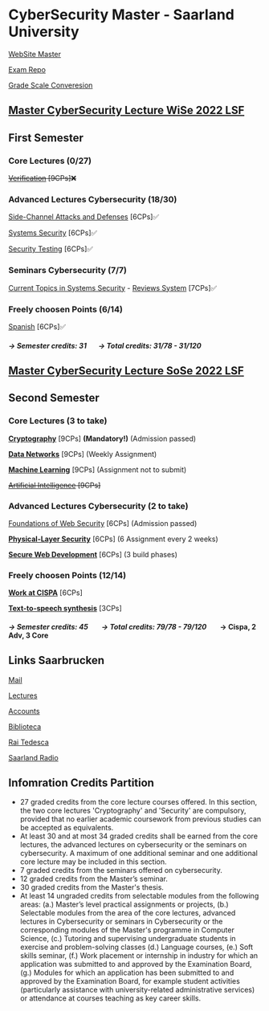 # CyberSecurity Master - Saarland University

[WebSite Master](https://www.uni-saarland.de/en/study/programmes/master/cybersecurity.html)

[Exam Repo](https://cs.fs.uni-saarland.de/?page_id=2904)

[Grade Scale Converesion](https://www.th-nuernberg.de/fileadmin/zentrale-einrichtungen/szs/stm/stm_bilder/Studienangebot/Studiengaenge/International_Marketing/Notenumrechnungstabelle.pdf)

## [Master CyberSecurity Lecture WiSe 2022 LSF](https://www.lsf.uni-saarland.de/qisserver/rds?state=wtree&search=1&trex=total&root120212=300726|294085|299760|297085|307396&P.vx=kurz)

## First Semester

### Core Lectures (0/27)

~~[Verification](https://cms.cispa.saarland/ver2122/) [9CPs]❌~~

### Advanced Lectures Cybersecurity (18/30)    
[Side-Channel Attacks and Defenses](https://cms.cispa.saarland/scad2122/) [6CPs]✅

[Systems Security](https://cms.cispa.saarland/syssec/) [6CPs]✅

[Security Testing](https://cms.cispa.saarland/fuzzing2122/) [6CPs]✅

### Seminars Cybersecurity (7/7)
[Current Topics in Systems Security](https://cms.cispa.saarland/syssecseminar21/) - [Reviews System](https://cispa-syssec21.hotcrp.com) [7CPs]✅

### Freely choosen Points (6/14)

[Spanish](https://m1.szsb.uni-saarland.de/moodle/m1/course/view.php?id=2641) [6CPs]✅

#### ***&#8594; Semester credits: 31***&nbsp;&nbsp;&nbsp;&nbsp;&nbsp;&nbsp; ***&#8594; Total credits: 31/78 - 31/120***



## [Master CyberSecurity Lecture SoSe 2022 LSF](https://www.lsf.uni-saarland.de/qisserver/rds?state=wtree&search=1&trex=total&root120221=320944|310559|318658|309692&P.vx=kurz)

## Second Semester

### Core Lectures (3 to take)
 
**[Cryptography](https://cms.cispa.saarland/crypto22)** [9CPs] **(Mandatory!)** (Admission passed)

**[Data Networks](https://inet-teaching.mpi-inf.mpg.de/dn_22/)** [9CPs] (Weekly Assignment)

**[Machine Learning](https://cms.cispa.saarland/ml22/)** [9CPs] (Assignment not to submit)

~~[Artificial Intelligence](https://cms.sic.saarland/ai_22/) [9CPs]~~

### Advanced Lectures Cybersecurity (2 to take)

[Foundations of Web Security](https://cms.cispa.saarland/fows22/) [6CPs] (Admission passed)

**[Physical-Layer Security](https://cms.cispa.saarland/physec_22/)** [6CPs] (6 Assignment every 2 weeks)

**[Secure Web Development](https://cms.cispa.saarland/swd_2022/)** [6CPs] (3 build phases)

### Freely choosen Points (12/14)

**[Work at CISPA](https://cispa.de/de)** [6CPs]

**[Text-to-speech synthesis](https://www.coli.uni-saarland.de/courses/sprachsynthese/2022_SS/tts.html)** [3CPs]


#### ***&#8594; Semester credits: 45*** &nbsp;&nbsp;&nbsp;&nbsp;&nbsp;&nbsp; ***&#8594; Total credits: 79/78 - 79/120*** &nbsp;&nbsp;&nbsp;&nbsp;&nbsp;&nbsp; &#8594; Cispa, 2 Adv, 3 Core


## Links Saarbrucken

[Mail](http://webmail.uni-saarland.de/)

[Lectures](http://lsf.uni-saarland.de/)

[Accounts](http://sim.uni-saarland.de/)

[Biblioteca](https://raumbuchung.sulb.uni-saarland.de/Web/)

[Rai Tedesca](https://www.tagesschau.de/)

[Saarland Radio](https://www.sr.de/sr/livestream/sr1/index.html#)


## Infomration Credits Partition

- 27 graded credits from the core lecture courses offered. In this section, the two core lectures 'Cryptography' and 'Security' are compulsory, provided that no earlier academic coursework from previous studies can be accepted as equivalents.
- At least 30 and at most 34 graded credits shall be earned from the core lectures, the advanced lectures on cybersecurity or the seminars on cybersecurity. A maximum of one additional seminar and one additional core lecture may be included in this section.
- 7 graded credits from the seminars offered on cybersecurity.
- 12 graded credits from the Master’s seminar.
- 30 graded credits from the Master's thesis.
- At least 14 ungraded credits from selectable modules from the following areas: (a.) Master’s level practical assignments or projects, (b.) Selectable modules from the area of the core lectures, advanced lectures in Cybersecurity or seminars in Cybersecurity or the corresponding modules of the Master's programme in Computer Science, (c.) Tutoring and supervising undergraduate students in exercise and problem-solving classes (d.) Language courses, (e.) Soft skills seminar, (f.) Work placement or internship in industry for which an application was submitted to and approved by the Examination Board, (g.) Modules for which an application has been submitted to and approved by the Examination Board, for example student activities (particularly assistance with university-related administrative services) or attendance at courses teaching as key career skills.

